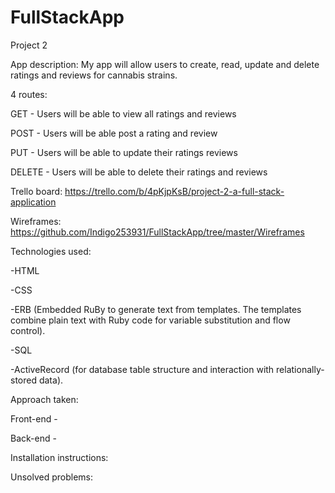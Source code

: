 # FullStackApp
Project 2

App description: My app will allow users to create, read, update and delete ratings and reviews for cannabis strains.


4 routes: 

GET -  Users will be able to view all ratings and reviews

POST - Users will be able post a rating and review 

PUT - Users will be able to update their ratings reviews

DELETE - Users will be able to delete their ratings and reviews

Trello board: https://trello.com/b/4pKjpKsB/project-2-a-full-stack-application

Wireframes: https://github.com/Indigo253931/FullStackApp/tree/master/Wireframes

Technologies used: 

-HTML

-CSS

-ERB (Embedded RuBy to generate text from templates. The templates combine plain text with Ruby code for variable substitution and flow control).

-SQL

-ActiveRecord (for database table structure and interaction with relationally-stored data).


Approach taken:


Front-end - 


Back-end - 



Installation instructions:

Unsolved problems:

